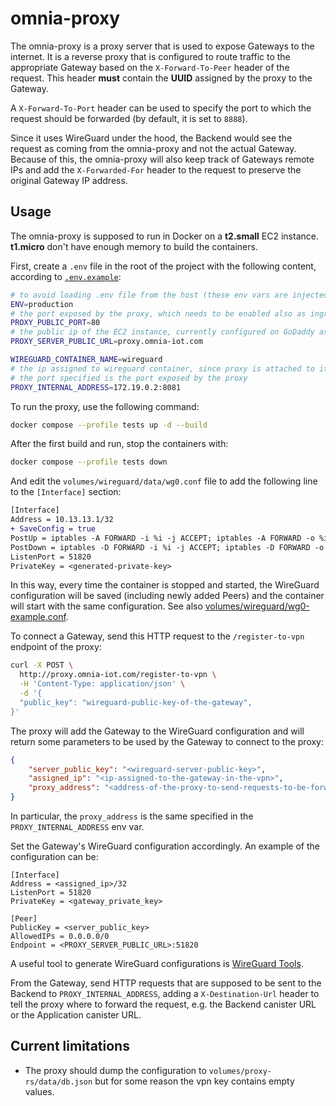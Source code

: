 # omnia-proxy
The omnia-proxy is a proxy server that is used to expose Gateways to the internet. It is a reverse proxy that is configured to route traffic to the appropriate Gateway based on the `X-Forward-To-Peer` header of the request. This header **must** contain the **UUID** assigned by the proxy to the Gateway.

A `X-Forward-To-Port` header can be used to specify the port to which the request should be forwarded (by default, it is set to `8888`).

Since it uses WireGuard under the hood, the Backend would see the request as coming from the omnia-proxy and not the actual Gateway. Because of this, the omnia-proxy will also keep track of Gateways remote IPs and add the `X-Forwarded-For` header to the request to preserve the original Gateway IP address.

## Usage
The omnia-proxy is supposed to run in Docker on a **t2.small** EC2 instance. **t1.micro** don't have enough memory to build the containers.

First, create a `.env` file in the root of the project with the following content, according to [`.env.example`](./.env.example):
```bash
# to avoid loading .env file from the host (these env vars are injected by docker compose)
ENV=production
# the port exposed by the proxy, which needs to be enabled also as ingress on the EC2 instance
PROXY_PUBLIC_PORT=80
# the public ip of the EC2 instance, currently configured on GoDaddy as
PROXY_SERVER_PUBLIC_URL=proxy.omnia-iot.com

WIREGUARD_CONTAINER_NAME=wireguard
# the ip assigned to wireguard container, since proxy is attached to its network
# the port specified is the port exposed by the proxy
PROXY_INTERNAL_ADDRESS=172.19.0.2:8081
```

To run the proxy, use the following command:
```bash
docker compose --profile tests up -d --build
```

After the first build and run, stop the containers with:
```bash
docker compose --profile tests down
```

And edit the `volumes/wireguard/data/wg0.conf` file to add the following line to the `[Interface]` section:
```diff
[Interface]
Address = 10.13.13.1/32
+ SaveConfig = true
PostUp = iptables -A FORWARD -i %i -j ACCEPT; iptables -A FORWARD -o %i -j ACCEPT; iptables -t nat -A POSTROUTING -o eth+ -j MASQUERADE
PostDown = iptables -D FORWARD -i %i -j ACCEPT; iptables -D FORWARD -o %i -j ACCEPT; iptables -t nat -D POSTROUTING -o eth+ -j MASQUERADE
ListenPort = 51820
PrivateKey = <generated-private-key>
```
In this way, every time the container is stopped and started, the WireGuard configuration will be saved (including newly added Peers) and the container will start with the same configuration. See also [volumes/wireguard/wg0-example.conf](./volumes/wireguard/wg0-example.conf).

To connect a Gateway, send this HTTP request to the `/register-to-vpn` endpoint of the proxy:
```bash
curl -X POST \
  http://proxy.omnia-iot.com/register-to-vpn \
  -H 'Content-Type: application/json' \
  -d '{
  "public_key": "wireguard-public-key-of-the-gateway",
}'
```

The proxy will add the Gateway to the WireGuard configuration and will return some parameters to be used by the Gateway to connect to the proxy:
```json
{
    "server_public_key": "<wireguard-server-public-key>",
    "assigned_ip": "<ip-assigned-to-the-gateway-in-the-vpn>",
    "proxy_address": "<address-of-the-proxy-to-send-requests-to-be-forwarded>"
}
```
In particular, the `proxy_address` is the same specified in the `PROXY_INTERNAL_ADDRESS` env var.

Set the Gateway's WireGuard configuration accordingly. An example of the configuration can be:
```
[Interface]
Address = <assigned_ip>/32
ListenPort = 51820
PrivateKey = <gateway_private_key>

[Peer]
PublicKey = <server_public_key>
AllowedIPs = 0.0.0.0/0
Endpoint = <PROXY_SERVER_PUBLIC_URL>:51820

```
A useful tool to generate WireGuard configurations is [WireGuard Tools](https://www.wireguardconfig.com/).

From the Gateway, send HTTP requests that are supposed to be sent to the Backend to `PROXY_INTERNAL_ADDRESS`, adding a `X-Destination-Url` header to tell the proxy where to forward the request, e.g. the Backend canister URL or the Application canister URL.

## Current limitations
- The proxy should dump the configuration to `volumes/proxy-rs/data/db.json` but for some reason the vpn key contains empty values.
